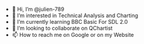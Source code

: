 - 👋 Hi, I’m @julien-789
- 👀 I’m interested in Technical Analysis and Charting
- 🌱 I’m currently learning BBC Basic For SDL 2.0
- 💞️ I’m looking to collaborate on QChartist
- 📫 How to reach me on Google or on my Website

<!---
julien-789/julien-789 is a ✨ special ✨ repository because its `README.md` (this file) appears on your GitHub profile.
You can click the Preview link to take a look at your changes.
--->
